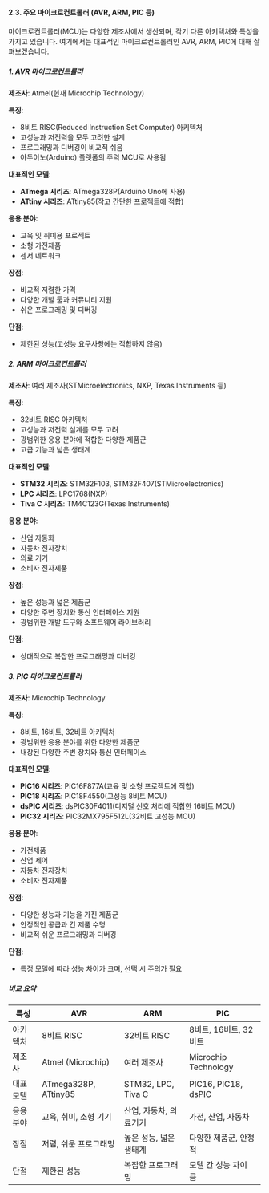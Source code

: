 #### 2.3. 주요 마이크로컨트롤러 (AVR, ARM, PIC 등)

마이크로컨트롤러(MCU)는 다양한 제조사에서 생산되며, 각기 다른 아키텍처와 특성을 가지고 있습니다. 여기에서는 대표적인 마이크로컨트롤러인 AVR, ARM, PIC에 대해 살펴보겠습니다.

##### 1. AVR 마이크로컨트롤러

**제조사**: Atmel(현재 Microchip Technology)

**특징**:
- 8비트 RISC(Reduced Instruction Set Computer) 아키텍처
- 고성능과 저전력을 모두 고려한 설계
- 프로그래밍과 디버깅이 비교적 쉬움
- 아두이노(Arduino) 플랫폼의 주력 MCU로 사용됨

**대표적인 모델**:
- **ATmega 시리즈**: ATmega328P(Arduino Uno에 사용)
- **ATtiny 시리즈**: ATtiny85(작고 간단한 프로젝트에 적합)

**응용 분야**:
- 교육 및 취미용 프로젝트
- 소형 가전제품
- 센서 네트워크

**장점**:
- 비교적 저렴한 가격
- 다양한 개발 툴과 커뮤니티 지원
- 쉬운 프로그래밍 및 디버깅

**단점**:
- 제한된 성능(고성능 요구사항에는 적합하지 않음)

##### 2. ARM 마이크로컨트롤러

**제조사**: 여러 제조사(STMicroelectronics, NXP, Texas Instruments 등)

**특징**:
- 32비트 RISC 아키텍처
- 고성능과 저전력 설계를 모두 고려
- 광범위한 응용 분야에 적합한 다양한 제품군
- 고급 기능과 넓은 생태계

**대표적인 모델**:
- **STM32 시리즈**: STM32F103, STM32F407(STMicroelectronics)
- **LPC 시리즈**: LPC1768(NXP)
- **Tiva C 시리즈**: TM4C123G(Texas Instruments)

**응용 분야**:
- 산업 자동화
- 자동차 전자장치
- 의료 기기
- 소비자 전자제품

**장점**:
- 높은 성능과 넓은 제품군
- 다양한 주변 장치와 통신 인터페이스 지원
- 광범위한 개발 도구와 소프트웨어 라이브러리

**단점**:
- 상대적으로 복잡한 프로그래밍과 디버깅

##### 3. PIC 마이크로컨트롤러

**제조사**: Microchip Technology

**특징**:
- 8비트, 16비트, 32비트 아키텍처
- 광범위한 응용 분야를 위한 다양한 제품군
- 내장된 다양한 주변 장치와 통신 인터페이스

**대표적인 모델**:
- **PIC16 시리즈**: PIC16F877A(교육 및 소형 프로젝트에 적합)
- **PIC18 시리즈**: PIC18F4550(고성능 8비트 MCU)
- **dsPIC 시리즈**: dsPIC30F4011(디지털 신호 처리에 적합한 16비트 MCU)
- **PIC32 시리즈**: PIC32MX795F512L(32비트 고성능 MCU)

**응용 분야**:
- 가전제품
- 산업 제어
- 자동차 전자장치
- 소비자 전자제품

**장점**:
- 다양한 성능과 기능을 가진 제품군
- 안정적인 공급과 긴 제품 수명
- 비교적 쉬운 프로그래밍과 디버깅

**단점**:
- 특정 모델에 따라 성능 차이가 크며, 선택 시 주의가 필요

##### 비교 요약

| 특성          | AVR                    | ARM                     | PIC                    |
|---------------|------------------------|-------------------------|------------------------|
| 아키텍처      | 8비트 RISC             | 32비트 RISC             | 8비트, 16비트, 32비트 |
| 제조사        | Atmel (Microchip)      | 여러 제조사             | Microchip Technology   |
| 대표 모델     | ATmega328P, ATtiny85   | STM32, LPC, Tiva C      | PIC16, PIC18, dsPIC    |
| 응용 분야     | 교육, 취미, 소형 기기  | 산업, 자동차, 의료기기 | 가전, 산업, 자동차    |
| 장점          | 저렴, 쉬운 프로그래밍  | 높은 성능, 넓은 생태계  | 다양한 제품군, 안정적 |
| 단점          | 제한된 성능            | 복잡한 프로그래밍       | 모델 간 성능 차이 큼   |
